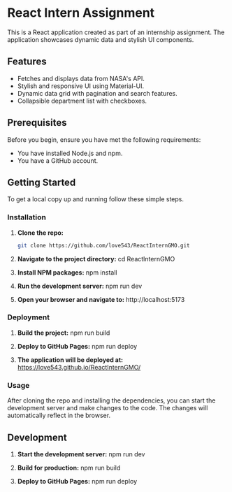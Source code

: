 # React Intern Assignment

This is a React application created as part of an internship assignment. The application showcases dynamic data and stylish UI components.

## Features

- Fetches and displays data from NASA's API.
- Stylish and responsive UI using Material-UI.
- Dynamic data grid with pagination and search features.
- Collapsible department list with checkboxes.

## Prerequisites

Before you begin, ensure you have met the following requirements:

- You have installed Node.js and npm.
- You have a GitHub account.

## Getting Started

To get a local copy up and running follow these simple steps.

### Installation

1. **Clone the repo:**

   ```sh
   git clone https://github.com/love543/ReactInternGMO.git
   
2. **Navigate to the project directory:**
   cd ReactInternGMO
   
3. **Install NPM packages:**
   npm install

4. **Run the development server:**
   npm run dev

5. **Open your browser and navigate to:**
   http://localhost:5173

### Deployment

1. **Build the project:**
   npm run build

2. **Deploy to GitHub Pages:**
   npm run deploy

3. **The application will be deployed at:**
   https://love543.github.io/ReactInternGMO/

### Usage

After cloning the repo and installing the dependencies, you can start the development server and make changes to the code.
The changes will automatically reflect in the browser.
## Development
1. **Start the development server:**
   npm run dev
   
2. **Build for production:**
   npm run build
   
3. **Deploy to GitHub Pages:**
   npm run deploy
